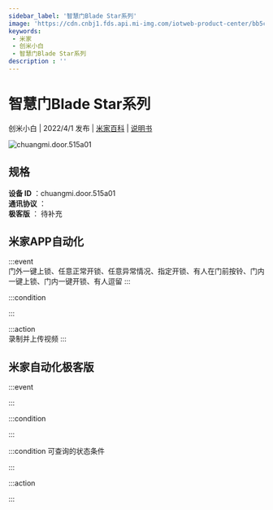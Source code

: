 ```yaml
---
sidebar_label: '智慧门Blade Star系列'
image: 'https://cdn.cnbj1.fds.api.mi-img.com/iotweb-product-center/bb5c83c2fa0d31c9e97521b0669b330a_1646982180984.png?GalaxyAccessKeyId=AKVGLQWBOVIRQ3XLEW&Expires=9223372036854775807&Signature=dcqoVeXED9zEp8gydZraDCNKexw='
keywords: 
 - 米家
 - 创米小白
 - 智慧门Blade Star系列
description : ''
---
```

# 智慧门Blade Star系列

创米小白 | 2022/4/1 发布 | [米家百科](https://home.mi.com/webapp/content/baike/product/index.html?model=chuangmi.door.515a01) | [说明书](https://home.mi.com/views/introduction.html?model=chuangmi.door.515a01&region=cn)

![chuangmi.door.515a01](https://cdn.cnbj1.fds.api.mi-img.com/iotweb-product-center/bb5c83c2fa0d31c9e97521b0669b330a_1646982180984.png?GalaxyAccessKeyId=AKVGLQWBOVIRQ3XLEW&Expires=9223372036854775807&Signature=dcqoVeXED9zEp8gydZraDCNKexw=)

## 规格  
> 
**设备 ID** ：chuangmi.door.515a01  
**通讯协议** ：  
**极客版**  ： 待补充 


## 米家APP自动化  

:::event  
门外一键上锁、任意正常开锁、任意异常情况、指定开锁、有人在门前按铃、门内一键上锁、门内一键开锁、有人逗留
:::

:::condition  

:::

:::action   
录制并上传视频
:::

## 米家自动化极客版  

:::event  

:::

:::condition  

:::

:::condition 可查询的状态条件  

:::

:::action  

:::

        
